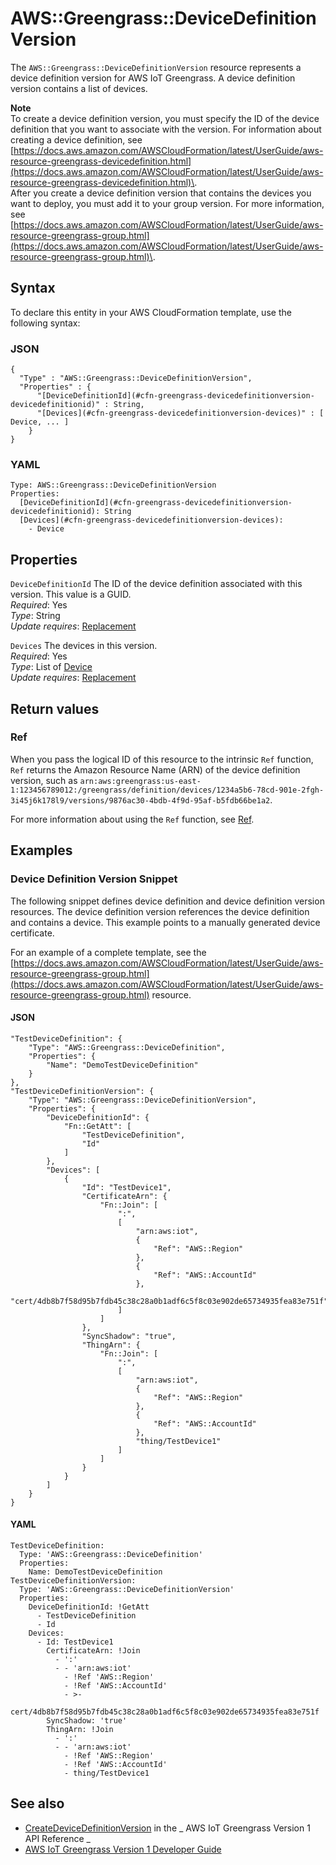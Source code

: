 # AWS::Greengrass::DeviceDefinitionVersion<a name="aws-resource-greengrass-devicedefinitionversion"></a>

The `AWS::Greengrass::DeviceDefinitionVersion` resource represents a device definition version for AWS IoT Greengrass\. A device definition version contains a list of devices\.

**Note**  
To create a device definition version, you must specify the ID of the device definition that you want to associate with the version\. For information about creating a device definition, see [https://docs.aws.amazon.com/AWSCloudFormation/latest/UserGuide/aws-resource-greengrass-devicedefinition.html](https://docs.aws.amazon.com/AWSCloudFormation/latest/UserGuide/aws-resource-greengrass-devicedefinition.html)\.  
After you create a device definition version that contains the devices you want to deploy, you must add it to your group version\. For more information, see [https://docs.aws.amazon.com/AWSCloudFormation/latest/UserGuide/aws-resource-greengrass-group.html](https://docs.aws.amazon.com/AWSCloudFormation/latest/UserGuide/aws-resource-greengrass-group.html)\.

## Syntax<a name="aws-resource-greengrass-devicedefinitionversion-syntax"></a>

To declare this entity in your AWS CloudFormation template, use the following syntax:

### JSON<a name="aws-resource-greengrass-devicedefinitionversion-syntax.json"></a>

```
{
  "Type" : "AWS::Greengrass::DeviceDefinitionVersion",
  "Properties" : {
      "[DeviceDefinitionId](#cfn-greengrass-devicedefinitionversion-devicedefinitionid)" : String,
      "[Devices](#cfn-greengrass-devicedefinitionversion-devices)" : [ Device, ... ]
    }
}
```

### YAML<a name="aws-resource-greengrass-devicedefinitionversion-syntax.yaml"></a>

```
Type: AWS::Greengrass::DeviceDefinitionVersion
Properties:
  [DeviceDefinitionId](#cfn-greengrass-devicedefinitionversion-devicedefinitionid): String
  [Devices](#cfn-greengrass-devicedefinitionversion-devices):
    - Device
```

## Properties<a name="aws-resource-greengrass-devicedefinitionversion-properties"></a>

`DeviceDefinitionId` <a name="cfn-greengrass-devicedefinitionversion-devicedefinitionid"></a>
The ID of the device definition associated with this version\. This value is a GUID\.  
_Required_: Yes  
_Type_: String  
_Update requires_: [Replacement](https://docs.aws.amazon.com/AWSCloudFormation/latest/UserGuide/using-cfn-updating-stacks-update-behaviors.html#update-replacement)

`Devices` <a name="cfn-greengrass-devicedefinitionversion-devices"></a>
The devices in this version\.  
_Required_: Yes  
_Type_: List of [Device](aws-properties-greengrass-devicedefinitionversion-device.md)  
_Update requires_: [Replacement](https://docs.aws.amazon.com/AWSCloudFormation/latest/UserGuide/using-cfn-updating-stacks-update-behaviors.html#update-replacement)

## Return values<a name="aws-resource-greengrass-devicedefinitionversion-return-values"></a>

### Ref<a name="aws-resource-greengrass-devicedefinitionversion-return-values-ref"></a>

When you pass the logical ID of this resource to the intrinsic `Ref` function, `Ref` returns the Amazon Resource Name \(ARN\) of the device definition version, such as `arn:aws:greengrass:us-east-1:123456789012:/greengrass/definition/devices/1234a5b6-78cd-901e-2fgh-3i45j6k178l9/versions/9876ac30-4bdb-4f9d-95af-b5fdb66be1a2`\.

For more information about using the `Ref` function, see [Ref](https://docs.aws.amazon.com/AWSCloudFormation/latest/UserGuide/intrinsic-function-reference-ref.html)\.

## Examples<a name="aws-resource-greengrass-devicedefinitionversion--examples"></a>

### Device Definition Version Snippet<a name="aws-resource-greengrass-devicedefinitionversion--examples--Device_Definition_Version_Snippet"></a>

The following snippet defines device definition and device definition version resources\. The device definition version references the device definition and contains a device\. This example points to a manually generated device certificate\.

For an example of a complete template, see the [https://docs.aws.amazon.com/AWSCloudFormation/latest/UserGuide/aws-resource-greengrass-group.html](https://docs.aws.amazon.com/AWSCloudFormation/latest/UserGuide/aws-resource-greengrass-group.html) resource\.

#### JSON<a name="aws-resource-greengrass-devicedefinitionversion--examples--Device_Definition_Version_Snippet--json"></a>

```
"TestDeviceDefinition": {
    "Type": "AWS::Greengrass::DeviceDefinition",
    "Properties": {
        "Name": "DemoTestDeviceDefinition"
    }
},
"TestDeviceDefinitionVersion": {
    "Type": "AWS::Greengrass::DeviceDefinitionVersion",
    "Properties": {
        "DeviceDefinitionId": {
            "Fn::GetAtt": [
                "TestDeviceDefinition",
                "Id"
            ]
        },
        "Devices": [
            {
                "Id": "TestDevice1",
                "CertificateArn": {
                    "Fn::Join": [
                        ":",
                        [
                            "arn:aws:iot",
                            {
                                "Ref": "AWS::Region"
                            },
                            {
                                "Ref": "AWS::AccountId"
                            },
                            "cert/4db8b7f58d95b7fdb45c38c28a0b1adf6c5f8c03e902de65734935fea83e751f"
                        ]
                    ]
                },
                "SyncShadow": "true",
                "ThingArn": {
                    "Fn::Join": [
                        ":",
                        [
                            "arn:aws:iot",
                            {
                                "Ref": "AWS::Region"
                            },
                            {
                                "Ref": "AWS::AccountId"
                            },
                            "thing/TestDevice1"
                        ]
                    ]
                }
            }
        ]
    }
}
```

#### YAML<a name="aws-resource-greengrass-devicedefinitionversion--examples--Device_Definition_Version_Snippet--yaml"></a>

```
TestDeviceDefinition:
  Type: 'AWS::Greengrass::DeviceDefinition'
  Properties:
    Name: DemoTestDeviceDefinition
TestDeviceDefinitionVersion:
  Type: 'AWS::Greengrass::DeviceDefinitionVersion'
  Properties:
    DeviceDefinitionId: !GetAtt
      - TestDeviceDefinition
      - Id
    Devices:
      - Id: TestDevice1
        CertificateArn: !Join
          - ':'
          - - 'arn:aws:iot'
            - !Ref 'AWS::Region'
            - !Ref 'AWS::AccountId'
            - >-
              cert/4db8b7f58d95b7fdb45c38c28a0b1adf6c5f8c03e902de65734935fea83e751f
        SyncShadow: 'true'
        ThingArn: !Join
          - ':'
          - - 'arn:aws:iot'
            - !Ref 'AWS::Region'
            - !Ref 'AWS::AccountId'
            - thing/TestDevice1
```

## See also<a name="aws-resource-greengrass-devicedefinitionversion--seealso"></a>

- [CreateDeviceDefinitionVersion](https://docs.aws.amazon.com/greengrass/latest/apireference/createdevicedefinitionversion-post.html) in the _ AWS IoT Greengrass Version 1 API Reference _
- [AWS IoT Greengrass Version 1 Developer Guide](https://docs.aws.amazon.com/greengrass/latest/developerguide/)
